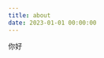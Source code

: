 ```yaml
---
title: about
date: 2023-01-01 00:00:00
---
```

你好

<!-- https://cdn.jsdelivr.net/npm/sakana-widget@2.5.0/lib/sakana.min.css -->
<!-- https://cdn.jsdelivr.net/npm/sakana-widget@2.5.0/lib/sakana.min.js -->
<!-- https://cdnjs.cloudflare.com/ajax/libs/sakana-widget/2.5.0/sakana.min.css -->
<!-- https://cdnjs.cloudflare.com/ajax/libs/sakana-widget/2.5.0/sakana.min.js -->

<link
  rel="stylesheet"
  href="https://cdn.jsdelivr.net/npm/sakana-widget@2.5.0/lib/sakana.min.css"
/>
<div id="sakana-widget"></div>
<head>
<script>
  function initSakanaWidget() {
    new SakanaWidget().mount('#sakana-widget');
  }
</script>
<script
  async
  onload="initSakanaWidget()"
  src="https://cdn.jsdelivr.net/npm/sakana-widget@2.5.0/lib/sakana.min.js"
></script>
</head>